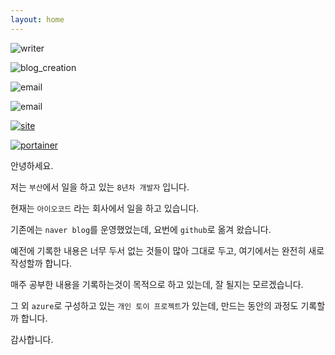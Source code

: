 ```yaml
---
layout: home
---
```


![writer](https://img.shields.io/badge/writer-inpiniti-blue.svg)

![blog_creation](https://img.shields.io/badge/blog_creation-2022_05_11-blue.svg)

![email](https://img.shields.io/badge/email-wjd0r@naver.com-blue.svg)

![email](https://img.shields.io/badge/email-younginpiti@gmail.com-blue.svg)

[![site](https://img.shields.io/badge/site-inpiti-red.svg)](http://20.212.153.248)

[![portainer](https://img.shields.io/badge/site-portainer-red.svg)](http://20.212.153.248:9000/#/auth)

안녕하세요.

저는 `부산`에서 일을 하고 있는 `8년차 개발자` 입니다.

현재는 `아이오코드` 라는 회사에서 일을 하고 있습니다.

기존에는 `naver blog`를 운영했었는데, 요번에 `github`로 옮겨 왔습니다.

예전에 기록한 내용은 너무 두서 없는 것들이 많아 그대로 두고, 여기에서는 완전히 새로 작성할까 합니다.

매주 공부한 내용을 기록하는것이 목적으로 하고 있는데, 잘 될지는 모르겠습니다.

그 외 `azure`로 구성하고 있는 `개인 토이 프로젝트`가 있는데, 만드는 동안의 과정도 기록할까 합니다.

감사합니다.